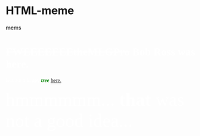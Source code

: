 # HTML-meme
mems

<html>
<head>
<title>
Bob Ross
</title>
<h1><font color="white" face="Comic Sans MS"><del>FWEEEEEEEtheMLGPro</del> Bob Ross was here.</font></h1>
</head>
<body background="http://nichegamer.com/wp-content/uploads/2015/10/bob-ross-10-29-15-1-1024x576.jpg">
<p><font color="white" face="Comic Sans MS">lets put a happy <font color="green"><i><b>tree </b></i><font color="white"><a href="https://upload.wikimedia.org/wikipedia/commons/4/43/Desert1.jpg">here.</a></font></p>
<p> </p>
<p><font color="white" face="Comic Sans MS" size="1000">hmmmmmm... <b>that </b>was not a good idea...</font></p>
</body>
</html>
